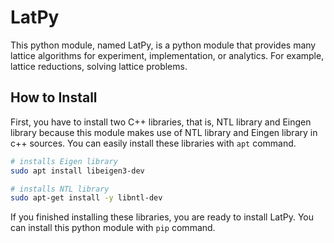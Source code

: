 # LatPy

This python module, named LatPy, is a python module that provides many lattice algorithms for experiment, implementation, or analytics. For example, lattice reductions, solving lattice problems.

## How to Install

First, you have to install two C++ libraries, that is, NTL library and Eingen library because this module makes use of NTL library and Eingen library in c++ sources.
You can easily install these libraries with ``apt`` command.

```bash
# installs Eigen library
sudo apt install libeigen3-dev

# installs NTL library
sudo apt-get install -y libntl-dev
```

If you finished installing these libraries, you are ready to install LatPy. You can install this python module with ``pip`` command.